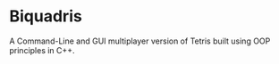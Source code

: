 # Biquadris
A Command-Line and GUI multiplayer version of Tetris built using OOP principles in C++.
